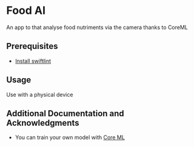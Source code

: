 # Food AI

An app to that analyse food nutriments via the camera thanks to CoreML

## Prerequisites

* [Install swiftlint](https://github.com/realm/SwiftLint)


## Usage

Use with a physical device


## Additional Documentation and Acknowledgments

* You can train your own model with [Core ML](https://developer.apple.com/documentation/createml/creating_an_image_classifier_model)


